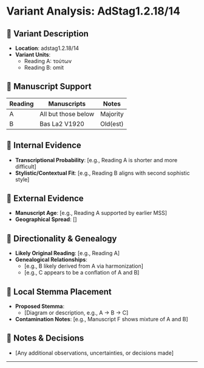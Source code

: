 # Variant Analysis: AdStag1.2.18/14

## 📌 Variant Description
- **Location**: adstag1.2.18/14
- **Variant Units**: 
  - Reading A: τούτων
  - Reading B: omit
  

## 🧬 Manuscript Support
| Reading | Manuscripts | Notes |
|--------|-------------|-------|
| A      | All but those below | Majority |
| B      | Bas La2 V1920    | Old(est) |

## 🧠 Internal Evidence
- **Transcriptional Probability**: [e.g., Reading A is shorter and more difficult]
- **Stylistic/Contextual Fit**: [e.g., Reading B aligns with second sophistic style]

## 🧭 External Evidence
- **Manuscript Age**: [e.g., Reading A supported by earlier MSS]
- **Geographical Spread**: []

## 🔄 Directionality & Genealogy
- **Likely Original Reading**: [e.g., Reading A]
- **Genealogical Relationships**:
  - [e.g., B likely derived from A via harmonization]
  - [e.g., C appears to be a conflation of A and B]

## 🌿 Local Stemma Placement
- **Proposed Stemma**:
  - [Diagram or description, e.g., A → B → C]
- **Contamination Notes**: [e.g., Manuscript F shows mixture of A and B]

## 📝 Notes & Decisions
- [Any additional observations, uncertainties, or decisions made]

---
